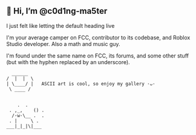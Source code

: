 ## 👋 Hi, I’m @c0d1ng-ma5ter

I just felt like letting the default heading live

I'm your average camper on FCC, contributor to its codebase, and Roblox Studio developer. Also a math and music guy.

I'm found under the same name on FCC, its forums, and some other stuff (but with the hyphen replaced by an underscore).

```
  ______
/  |  |  \
| \____/ |   ASCII art is cool, so enjoy my gallery ·ᴗ·
 \ ____ /


    .  .      
 . ,_,    () .
  /·w·\__ .  .
 . |     \ .  
___|_|_|\|___ 


```


<!---
c0d1ng-ma5ter/c0d1ng-ma5ter is a ✨ special ✨ repository because its `README.md` (this file) appears on your GitHub profile.
You can click the Preview link to take a look at your changes.
--->
